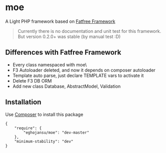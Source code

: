 # moe
A Light PHP framework based on [Fatfree Framework](http://fatfreeframework.com)

> Currently there is no documentation and unit test for this framework.
> But version 0.2.0+ was stable (by manual test :D)

## Differences with Fatfree Framework
- Every class namespaced with moe\
- F3 Autoloader deleted, and now it depends on composer autoloader
- Template auto parse, just declare TEMPLATE vars to activate it
- Delete F3 DB ORM
- Add new class Database, AbstractModel, Validation

## Installation
Use [Composer](http://getcomposer.org) to install this package

	{
	    "require": {
	        "eghojansu/moe": "dev-master"
	    },
	    "minimum-stability": "dev"
	}